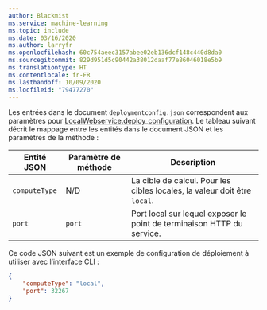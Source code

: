 ```yaml
---
author: Blackmist
ms.service: machine-learning
ms.topic: include
ms.date: 03/16/2020
ms.author: larryfr
ms.openlocfilehash: 60c754aeec3157abee02eb136dcf148c440d8da0
ms.sourcegitcommit: 829d951d5c90442a38012daaf77e86046018e5b9
ms.translationtype: HT
ms.contentlocale: fr-FR
ms.lasthandoff: 10/09/2020
ms.locfileid: "79477270"
---
```

Les entrées dans le document `deploymentconfig.json` correspondent aux paramètres pour [LocalWebservice.deploy_configuration](https://docs.microsoft.com/python/api/azureml-core/azureml.core.webservice.local.localwebservicedeploymentconfiguration?view=azure-ml-py). Le tableau suivant décrit le mappage entre les entités dans le document JSON et les paramètres de la méthode :

| Entité JSON | Paramètre de méthode | Description |
| ----- | ----- | ----- |
| `computeType` | N/D | La cible de calcul. Pour les cibles locales, la valeur doit être `local`. |
| `port` | `port` | Port local sur lequel exposer le point de terminaison HTTP du service. |

Ce code JSON suivant est un exemple de configuration de déploiement à utiliser avec l’interface CLI :

```json
{
    "computeType": "local",
    "port": 32267
}
```
